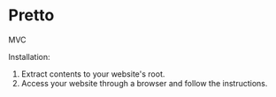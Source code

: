 Pretto
======

MVC


Installation:
1. Extract contents to your website's root. 
2. Access your website through a browser and follow the instructions.